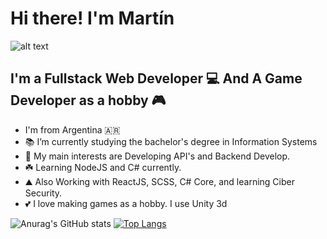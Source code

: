 # Hi there! I'm Martín
![alt text](https://31.media.tumblr.com/11ebcfd6f503c64033dd3b47dd77efd6/tumblr_mt0hkh9Bsu1rzek2wo1_1280.gif)

## I'm a Fullstack Web Developer 💻 And A Game Developer as a hobby 🎮 

- I'm from Argentina 🇦🇷
- 📚 I’m currently studying the bachelor's degree in Information Systems
- 🔬 My main interests are Developing API's and Backend Develop.
- ☘️ Learning NodeJS and C# currently.
- ⛰️ Also Working with ReactJS, SCSS, C# Core, and learning Ciber Security.
- 💕 I love making games as a hobby. I use Unity 3d

![Anurag's GitHub stats](https://github-readme-stats.vercel.app/api?username=martincout&show_icons=true&theme=gruvbox)
[![Top Langs](https://github-readme-stats.vercel.app/api/top-langs/?username=martincout&show_icons=true&theme=gruvbox)](https://github.com/anuraghazra/github-readme-stats)
